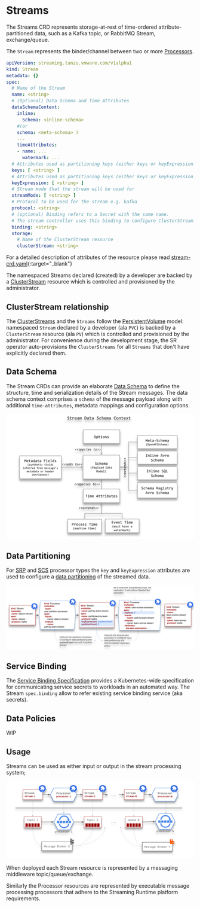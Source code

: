 # Streams

The Streams CRD represents storage-at-rest of time-ordered attribute-partitioned data, such as a Kafka topic, or RabbitMQ Stream, exchange/queue.

The `Stream` represents the binder/channel between two or more [Processors](../processors/overview.md).

```yaml
apiVersion: streaming.tanzu.vmware.com/v1alpha1
kind: Stream
metadata: {}
spec:
  # Name of the Stream
  name: <string>
  # (Optional) Data Schema and Time Attributes
  dataSchemaContext:
    inline:
      Schema: <inline-schema>  
    #(or 
    schema: <meta-schema> )
    ...
    timeAttributes:
    - name: ...
      watermark: ...
  # Attributes used as partitioning keys (either keys or keyExpression is allowed)
  keys: [ <string> ]
  # Attributes used as partitioning keys (either keys or keyExpression is allowed)
  keyExpression: [ <string> ]
  # Stream mode that the stream will be used for
  streamMode: [ <string> ]
  # Protocol to be used for the stream e.g. kafka
  protocol: <string>
  # (optional) Binding refers to a Secret with the same name. 
  # The stream controller uses this binding to configure ClusterStream's auto-creation.
  binding: <string>
  storage:
    # Name of the ClusterStream resource
    clusterStream: <string>
```

For a detailed description of attributes of the resource please read [stream-crd.yaml](https://github.com/vmware-tanzu/streaming-runtimes/blob/main/streaming-runtime-operator/crds/stream-crd.yaml){:target="_blank"}


The namespaced Streams declared (created) by a developer are backed by a [ClusterStream](../cluster-streams/overview.md) resource which is controlled and provisioned by the administrator.

## ClusterStream relationship

The [ClusterStreams](../cluster-streams/overview.md) and the `Streams` follow the [PersistentVolume](https://kubernetes.io/docs/concepts/storage/persistent-volumes/) model: namespaced `Stream` declared by a developer (ala `PVC`) is backed by a `ClusterStream` resource (ala `PV`) which is controlled and provisioned by the administrator.
For convenience during the development stage, the SR operator auto-provisions the `ClusterStreams` for all `Streams` that don't have explicitly declared them.

## Data Schema

The Stream CRDs can provide an elaborate [Data Schema](./streaming-data-schema.md) to define the structure, time and serialization details of the Stream messages. 
The data schema context comprises a `schema` of the message payload along with additional `time-attributes`, metadata mappings and configuration options. 

![](./stream-data-schema-context.svg)

## Data Partitioning

For [SRP](../processors/srp/overview.md) and [SCS](../processors/scs/overview.md) processor types the `key` and `keyExpression` attributes are used to configure a [data partitioning](../data-partitioning/data-partitioning.md) of the streamed data.

![](../data-partitioning/data-partitioning-crd-definitions.svg)

## Service Binding

The [Service Binding Specification](../service-binding/service-binding.md) provides a Kubernetes-wide specification for communicating service secrets to workloads in an automated way.
The Stream `spec.binding` allow to refer existing service binding service (aka secrets).


## Data Policies

WIP

## Usage

Streams can be used as either input or output in the stream processing system;

![Stream Processors](../../sr-deployment-pipeline.svg)

When deployed each Stream resource is represented by a messaging middleware topic/queue/exchange.

Similarly the Processor resources are represented by executable message processing processors that adhere to the Streaming Runtime platform requirements.
